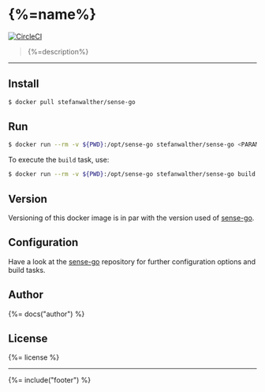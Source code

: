 # {%=name%}

[![CircleCI](https://circleci.com/gh/stefanwalther/sense-go.svg?style=svg)](https://circleci.com/gh/stefanwalther/sense-go)

> {%=description%}

---

## Install

```sh
$ docker pull stefanwalther/sense-go
```

## Run

```sh
$ docker run --rm -v ${PWD}:/opt/sense-go stefanwalther/sense-go <PARAMS>
```

To execute the `build` task, use:

```sh
$ docker run --rm -v ${PWD}:/opt/sense-go stefanwalther/sense-go build
```

## Version

Versioning of this docker image is in par with the version used of [sense-go](https://github.com/stefanwalther/sense-go).

## Configuration

Have a look at the [sense-go](https://github.com/stefanwalther/sense-go) repository for further configuration options and build tasks.


## Author
{%= docs("author") %}

## License
{%= license %}

***

{%= include("footer") %}